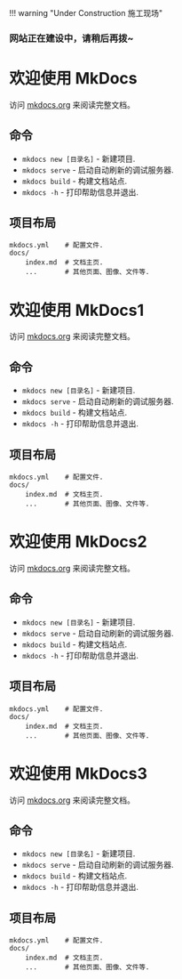 !!! warning "Under Construction 施工现场"
    <h3>网站正在建设中，请稍后再拨~</h3>

# 欢迎使用 MkDocs

访问 [mkdocs.org](https://www.mkdocs.org) 来阅读完整文档。

## 命令

* `mkdocs new [目录名]` - 新建项目.
* `mkdocs serve` - 启动自动刷新的调试服务器.
* `mkdocs build` - 构建文档站点.
* `mkdocs -h` - 打印帮助信息并退出.

## 项目布局

    mkdocs.yml    # 配置文件.
    docs/
        index.md  # 文档主页.
        ...       # 其他页面、图像、文件等.
# 欢迎使用 MkDocs1

访问 [mkdocs.org](https://www.mkdocs.org) 来阅读完整文档。

## 命令

* `mkdocs new [目录名]` - 新建项目.
* `mkdocs serve` - 启动自动刷新的调试服务器.
* `mkdocs build` - 构建文档站点.
* `mkdocs -h` - 打印帮助信息并退出.

## 项目布局

    mkdocs.yml    # 配置文件.
    docs/
        index.md  # 文档主页.
        ...       # 其他页面、图像、文件等.
# 欢迎使用 MkDocs2

访问 [mkdocs.org](https://www.mkdocs.org) 来阅读完整文档。

## 命令

* `mkdocs new [目录名]` - 新建项目.
* `mkdocs serve` - 启动自动刷新的调试服务器.
* `mkdocs build` - 构建文档站点.
* `mkdocs -h` - 打印帮助信息并退出.

## 项目布局

    mkdocs.yml    # 配置文件.
    docs/
        index.md  # 文档主页.
        ...       # 其他页面、图像、文件等.
# 欢迎使用 MkDocs3

访问 [mkdocs.org](https://www.mkdocs.org) 来阅读完整文档。

## 命令

* `mkdocs new [目录名]` - 新建项目.
* `mkdocs serve` - 启动自动刷新的调试服务器.
* `mkdocs build` - 构建文档站点.
* `mkdocs -h` - 打印帮助信息并退出.

## 项目布局

    mkdocs.yml    # 配置文件.
    docs/
        index.md  # 文档主页.
        ...       # 其他页面、图像、文件等.
